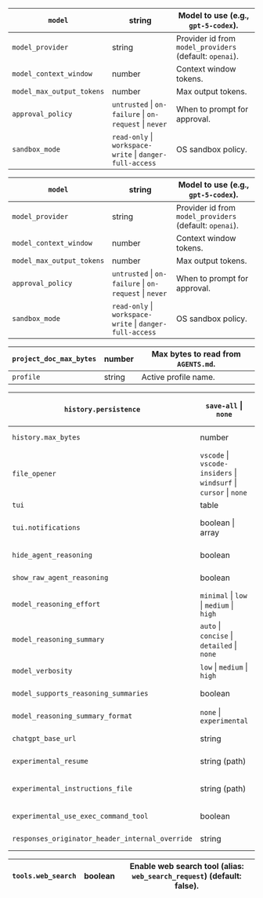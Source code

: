 | `model`                   | string                                                   | Model to use (e.g., `gpt-5-codex`).                     |
| ------------------------- | -------------------------------------------------------- | ------------------------------------------------------- |
| `model_provider`          | string                                                   | Provider id from `model_providers` (default: `openai`). |
| `model_context_window`    | number                                                   | Context window tokens.                                  |
| `model_max_output_tokens` | number                                                   | Max output tokens.                                      |
| `approval_policy`         | `untrusted` \| `on-failure` \| `on-request` \| `never`   | When to prompt for approval.                            |
| `sandbox_mode`            | `read-only` \| `workspace-write` \| `danger-full-access` | OS sandbox policy.                                      |

| `model`                   | string                                                   | Model to use (e.g., `gpt-5-codex`).                     |
| ------------------------- | -------------------------------------------------------- | ------------------------------------------------------- |
| `model_provider`          | string                                                   | Provider id from `model_providers` (default: `openai`). |
| `model_context_window`    | number                                                   | Context window tokens.                                  |
| `model_max_output_tokens` | number                                                   | Max output tokens.                                      |
| `approval_policy`         | `untrusted` \| `on-failure` \| `on-request` \| `never`   | When to prompt for approval.                            |
| `sandbox_mode`            | `read-only` \| `workspace-write` \| `danger-full-access` | OS sandbox policy.                                      |

| `project_doc_max_bytes` | number | Max bytes to read from `AGENTS.md`. |
| ----------------------- | ------ | ----------------------------------- |
| `profile`               | string | Active profile name.                |

| `history.persistence`                           | `save-all` \| `none`                                              | History file persistence (default: `save-all`).           |
| ----------------------------------------------- | ----------------------------------------------------------------- | --------------------------------------------------------- |
| `history.max_bytes`                             | number                                                            | Currently ignored (not enforced).                         |
| `file_opener`                                   | `vscode` \| `vscode-insiders` \| `windsurf` \| `cursor` \| `none` | URI scheme for clickable citations (default: `vscode`).   |
| `tui`                                           | table                                                             | TUI‑specific options.                                     |
| `tui.notifications`                             | boolean \| array                                                  | Enable desktop notifications in the tui (default: false). |
| `hide_agent_reasoning`                          | boolean                                                           | Hide model reasoning events.                              |
| `show_raw_agent_reasoning`                      | boolean                                                           | Show raw reasoning (when available).                      |
| `model_reasoning_effort`                        | `minimal` \| `low` \| `medium` \| `high`                          | Responses API reasoning effort.                           |
| `model_reasoning_summary`                       | `auto` \| `concise` \| `detailed` \| `none`                       | Reasoning summaries.                                      |
| `model_verbosity`                               | `low` \| `medium` \| `high`                                       | GPT‑5 text verbosity (Responses API).                     |
| `model_supports_reasoning_summaries`            | boolean                                                           | Force‑enable reasoning summaries.                         |
| `model_reasoning_summary_format`                | `none` \| `experimental`                                          | Force reasoning summary format.                           |
| `chatgpt_base_url`                              | string                                                            | Base URL for ChatGPT auth flow.                           |
| `experimental_resume`                           | string (path)                                                     | Resume JSONL path (internal/experimental).                |
| `experimental_instructions_file`                | string (path)                                                     | Replace built‑in instructions (experimental).             |
| `experimental_use_exec_command_tool`            | boolean                                                           | Use experimental exec command tool.                       |
| `responses_originator_header_internal_override` | string                                                            | Override `originator` header value.                       |

| `tools.web_search` | boolean | Enable web search tool (alias: `web_search_request`) (default: false). |
| ------------------ | ------- | ---------------------------------------------------------------------- |
